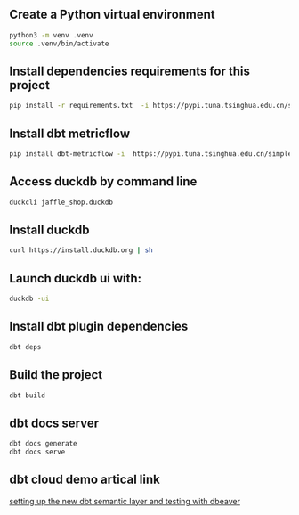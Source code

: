 ## Create a Python virtual environment
```bash
python3 -m venv .venv
source .venv/bin/activate
```

## Install dependencies requirements for this project
```bash
pip install -r requirements.txt  -i https://pypi.tuna.tsinghua.edu.cn/simple
```

## Install dbt metricflow
```bash
pip install dbt-metricflow -i  https://pypi.tuna.tsinghua.edu.cn/simple
```

## Access duckdb by command line
```bash
duckcli jaffle_shop.duckdb
```

## Install duckdb
```bash
curl https://install.duckdb.org | sh
```

## Launch duckdb ui with:
```bash
duckdb -ui
```

## Install dbt plugin dependencies
```bash
dbt deps
```

## Build the project
```bash
dbt build
```

## dbt docs server
```bash
dbt docs generate
dbt docs serve
```

## dbt cloud demo artical link
[setting up the new dbt semantic layer and testing with dbeaver](https://xebia.com/blog/setting-up-the-new-dbt-semantic-layer-and-testing-with-dbeaver/)
